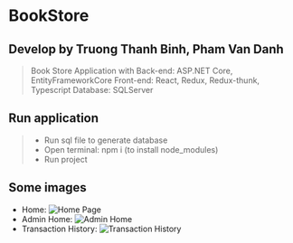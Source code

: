 # BookStore
## Develop by Truong Thanh Binh, Pham Van Danh
> Book Store Application with 
> Back-end: ASP.NET Core, EntityFrameworkCore
> Front-end: React, Redux, Redux-thunk, Typescript
> Database: SQLServer

## Run application

> - Run sql file to generate database
> - Open terminal: npm i (to install node_modules)
> - Run project

## Some images
- Home: ![Home Page](https://drive.google.com/uc?export=view&id=1tHXBc465wlt6DnfNeCEt1IVVhp9Mp7QE)
- Admin Home: ![Admin Home](https://drive.google.com/uc?export=view&id=1lpMxGQfkX5IFkgsNeE4JCQpsXiV-khUy)
- Transaction History: ![Transaction History](https://drive.google.com/uc?export=view&id=1e8Pwpe5X2XFQcCn3w2lXeXzOZE0NHaNL)

